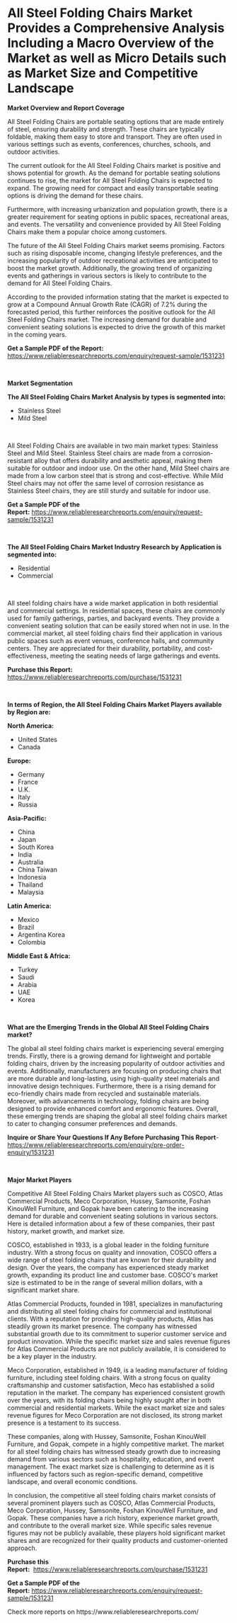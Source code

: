 <p><h1>All Steel Folding Chairs Market Provides a Comprehensive Analysis Including a Macro Overview of the Market as well as Micro Details such as Market Size and Competitive Landscape</h1></p><p><strong>Market Overview and Report Coverage</strong></p>
<p><p>All Steel Folding Chairs are portable seating options that are made entirely of steel, ensuring durability and strength. These chairs are typically foldable, making them easy to store and transport. They are often used in various settings such as events, conferences, churches, schools, and outdoor activities.</p><p>The current outlook for the All Steel Folding Chairs market is positive and shows potential for growth. As the demand for portable seating solutions continues to rise, the market for All Steel Folding Chairs is expected to expand. The growing need for compact and easily transportable seating options is driving the demand for these chairs.</p><p>Furthermore, with increasing urbanization and population growth, there is a greater requirement for seating options in public spaces, recreational areas, and events. The versatility and convenience provided by All Steel Folding Chairs make them a popular choice among customers.</p><p>The future of the All Steel Folding Chairs market seems promising. Factors such as rising disposable income, changing lifestyle preferences, and the increasing popularity of outdoor recreational activities are anticipated to boost the market growth. Additionally, the growing trend of organizing events and gatherings in various sectors is likely to contribute to the demand for All Steel Folding Chairs.</p><p>According to the provided information stating that the market is expected to grow at a Compound Annual Growth Rate (CAGR) of 7.2% during the forecasted period, this further reinforces the positive outlook for the All Steel Folding Chairs market. The increasing demand for durable and convenient seating solutions is expected to drive the growth of this market in the coming years.</p></p>
<p><strong>Get a Sample PDF of the Report:</strong> <a href="https://www.reliableresearchreports.com/enquiry/request-sample/1531231">https://www.reliableresearchreports.com/enquiry/request-sample/1531231</a></p>
<p>&nbsp;</p>
<p><strong>Market Segmentation</strong></p>
<p><strong>The All Steel Folding Chairs Market Analysis by types is segmented into:</strong></p>
<p><ul><li>Stainless Steel</li><li>Mild Steel</li></ul></p>
<p>&nbsp;</p>
<p><p>All Steel Folding Chairs are available in two main market types: Stainless Steel and Mild Steel. Stainless Steel chairs are made from a corrosion-resistant alloy that offers durability and aesthetic appeal, making them suitable for outdoor and indoor use. On the other hand, Mild Steel chairs are made from a low carbon steel that is strong and cost-effective. While Mild Steel chairs may not offer the same level of corrosion resistance as Stainless Steel chairs, they are still sturdy and suitable for indoor use.</p></p>
<p><strong>Get a Sample PDF of the Report:</strong>&nbsp;<a href="https://www.reliableresearchreports.com/enquiry/request-sample/1531231">https://www.reliableresearchreports.com/enquiry/request-sample/1531231</a></p>
<p>&nbsp;</p>
<p><strong>The All Steel Folding Chairs Market Industry Research by Application is segmented into:</strong></p>
<p><ul><li>Residential</li><li>Commercial</li></ul></p>
<p>&nbsp;</p>
<p><p>All steel folding chairs have a wide market application in both residential and commercial settings. In residential spaces, these chairs are commonly used for family gatherings, parties, and backyard events. They provide a convenient seating solution that can be easily stored when not in use. In the commercial market, all steel folding chairs find their application in various public spaces such as event venues, conference halls, and community centers. They are appreciated for their durability, portability, and cost-effectiveness, meeting the seating needs of large gatherings and events.</p></p>
<p><strong>Purchase this Report:</strong>&nbsp; <a href="https://www.reliableresearchreports.com/purchase/1531231">https://www.reliableresearchreports.com/purchase/1531231</a></p>
<p>&nbsp;</p>
<p><strong>In terms of Region, the All Steel Folding Chairs Market Players available by Region are:</strong></p>
<p>
    <p> <strong> North America: </strong>
        <ul>
            <li>United States</li>
            <li>Canada</li>
        </ul>
        </p> 
    <p> <strong> Europe: </strong>
        <ul>
            <li>Germany</li>
            <li>France</li>
            <li>U.K.</li>
            <li>Italy</li>
            <li>Russia</li>
        </ul>
        </p> 
    <p> <strong> Asia-Pacific: </strong>
        <ul>
            <li>China</li>
            <li>Japan</li>
            <li>South Korea</li>
            <li>India</li>
            <li>Australia</li>
            <li>China Taiwan</li>
            <li>Indonesia</li>
            <li>Thailand</li>
            <li>Malaysia</li>
        </ul>
        </p> 
    <p> <strong> Latin America: </strong>
        <ul>
            <li>Mexico</li>
            <li>Brazil</li>
            <li>Argentina Korea</li>
            <li>Colombia</li>
        </ul>
        </p> 
    <p> <strong> Middle East & Africa: </strong>
        <ul>
            <li>Turkey</li>
            <li>Saudi</li>
            <li>Arabia</li>
            <li>UAE</li>
            <li>Korea</li>
        </ul>
    </p>
    </p>
<p>&nbsp;</p>
<p><strong>What are the Emerging Trends in the Global All Steel Folding Chairs market?</strong></p>
<p><p>The global all steel folding chairs market is experiencing several emerging trends. Firstly, there is a growing demand for lightweight and portable folding chairs, driven by the increasing popularity of outdoor activities and events. Additionally, manufacturers are focusing on producing chairs that are more durable and long-lasting, using high-quality steel materials and innovative design techniques. Furthermore, there is a rising demand for eco-friendly chairs made from recycled and sustainable materials. Moreover, with advancements in technology, folding chairs are being designed to provide enhanced comfort and ergonomic features. Overall, these emerging trends are shaping the global all steel folding chairs market to cater to changing consumer preferences and demands.</p></p>
<p><strong>Inquire or Share Your Questions If Any Before Purchasing This Report</strong>- <a href="https://www.reliableresearchreports.com/enquiry/pre-order-enquiry/1531231">https://www.reliableresearchreports.com/enquiry/pre-order-enquiry/1531231</a></p>
<p>&nbsp;</p>
<p><strong>Major Market Players</strong></p>
<p><p>Competitive All Steel Folding Chairs Market players such as COSCO, Atlas Commercial Products, Meco Corporation, Hussey, Samsonite, Foshan KinouWell Furniture, and Gopak have been catering to the increasing demand for durable and convenient seating solutions in various sectors. Here is detailed information about a few of these companies, their past history, market growth, and market size.</p><p>COSCO, established in 1933, is a global leader in the folding furniture industry. With a strong focus on quality and innovation, COSCO offers a wide range of steel folding chairs that are known for their durability and design. Over the years, the company has experienced steady market growth, expanding its product line and customer base. COSCO's market size is estimated to be in the range of several million dollars, with a significant market share.</p><p>Atlas Commercial Products, founded in 1981, specializes in manufacturing and distributing all steel folding chairs for commercial and institutional clients. With a reputation for providing high-quality products, Atlas has steadily grown its market presence. The company has witnessed substantial growth due to its commitment to superior customer service and product innovation. While the specific market size and sales revenue figures for Atlas Commercial Products are not publicly available, it is considered to be a key player in the industry.</p><p>Meco Corporation, established in 1949, is a leading manufacturer of folding furniture, including steel folding chairs. With a strong focus on quality craftsmanship and customer satisfaction, Meco has established a solid reputation in the market. The company has experienced consistent growth over the years, with its folding chairs being highly sought after in both commercial and residential markets. While the exact market size and sales revenue figures for Meco Corporation are not disclosed, its strong market presence is a testament to its success.</p><p>These companies, along with Hussey, Samsonite, Foshan KinouWell Furniture, and Gopak, compete in a highly competitive market. The market for all steel folding chairs has witnessed steady growth due to increasing demand from various sectors such as hospitality, education, and event management. The exact market size is challenging to determine as it is influenced by factors such as region-specific demand, competitive landscape, and overall economic conditions.</p><p>In conclusion, the competitive all steel folding chairs market consists of several prominent players such as COSCO, Atlas Commercial Products, Meco Corporation, Hussey, Samsonite, Foshan KinouWell Furniture, and Gopak. These companies have a rich history, experience market growth, and contribute to the overall market size. While specific sales revenue figures may not be publicly available, these players hold significant market shares and are recognized for their quality products and customer-oriented approach.</p></p>
<p><strong>Purchase this Report:</strong>&nbsp;&nbsp;<a href="https://www.reliableresearchreports.com/purchase/1531231">https://www.reliableresearchreports.com/purchase/1531231</a></p>
<p></p>
<p><strong>Get a Sample PDF of the Report:</strong>&nbsp;<a href="https://www.reliableresearchreports.com/enquiry/request-sample/1531231">https://www.reliableresearchreports.com/enquiry/request-sample/1531231</a></p>
<p>Check more reports on https://www.reliableresearchreports.com/</p>